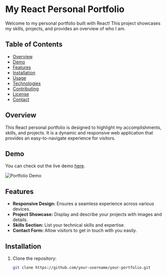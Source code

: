 # My React Personal Portfolio

Welcome to my personal portfolio built with React! This project showcases my skills, projects, and provides an overview of who I am.

## Table of Contents

- [Overview](#overview)
- [Demo](#demo)
- [Features](#features)
- [Installation](#installation)
- [Usage](#usage)
- [Technologies](#technologies)
- [Contributing](#contributing)
- [License](#license)
- [Contact](#contact)

## Overview

This React personal portfolio is designed to highlight my accomplishments, skills, and projects. It is a dynamic and responsive web application that provides an easy-to-navigate experience for visitors.

## Demo

You can check out the live demo [here](#).

![Portfolio Demo](/path/to/portfolio-screenshot.png)

## Features

- **Responsive Design:** Ensures a seamless experience across various devices.
- **Project Showcase:** Display and describe your projects with images and details.
- **Skills Section:** List your technical skills and expertise.
- **Contact Form:** Allow visitors to get in touch with you easily.

## Installation

1. Clone the repository:

   ```bash
   git clone https://github.com/your-username/your-portfolio.git
